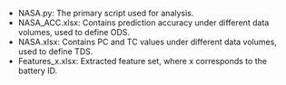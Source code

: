 - NASA.py: The primary script used for analysis.
- NASA_ACC.xlsx: Contains prediction accuracy under different data volumes, used to define ODS.
- NASA.xlsx: Contains PC and TC values under different data volumes, used to define TDS.
- Features_x.xlsx: Extracted feature set, where x corresponds to the battery ID.
